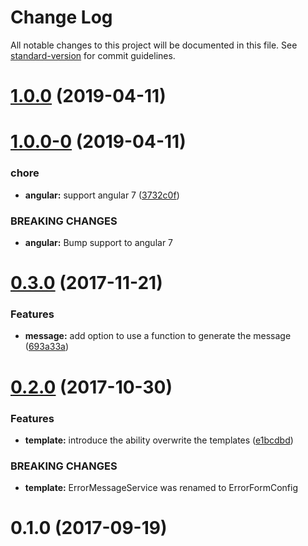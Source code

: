 # Change Log

All notable changes to this project will be documented in this file. See [standard-version](https://github.com/conventional-changelog/standard-version) for commit guidelines.

# [1.0.0](https://github.com/mmmichl/ngx-form-error/compare/v1.0.0-0...v1.0.0) (2019-04-11)



# [1.0.0-0](https://github.com/mmmichl/ngx-form-error/compare/v0.3.0...v1.0.0-0) (2019-04-11)


### chore

* **angular:** support angular 7 ([3732c0f](https://github.com/mmmichl/ngx-form-error/commit/3732c0f))


### BREAKING CHANGES

* **angular:** Bump support to angular 7



<a name="0.3.0"></a>
# [0.3.0](https://github.com/mmmichl/ngx-form-error/compare/v0.2.0...v0.3.0) (2017-11-21)


### Features

* **message:** add option to use a function to generate the message ([693a33a](https://github.com/mmmichl/ngx-form-error/commit/693a33a))



<a name="0.2.0"></a>
# [0.2.0](https://github.com/mmmichl/ngx-form-error/compare/v0.1.0...v0.2.0) (2017-10-30)


### Features

* **template:** introduce the ability overwrite the templates ([e1bcdbd](https://github.com/mmmichl/ngx-form-error/commit/e1bcdbd))


### BREAKING CHANGES

* **template:** ErrorMessageService was renamed to ErrorFormConfig



<a name="0.1.0"></a>
# 0.1.0 (2017-09-19)
